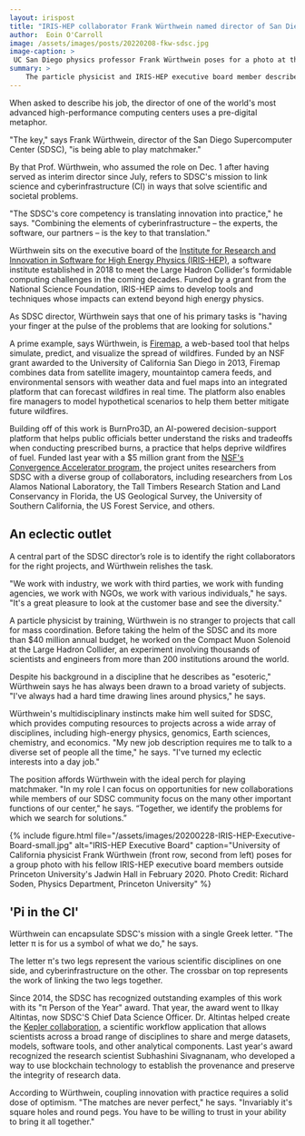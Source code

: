 ```yaml
---
layout: irispost
title: "IRIS-HEP collaborator Frank Würthwein named director of San Diego Supercomputer Center"
author:  Eoin O'Carroll
image: /assets/images/posts/20220208-fkw-sdsc.jpg
image-caption: >
 UC San Diego physics professor Frank Würthwein poses for a photo at the San Diego Supercomputer Center. Photo Credit: Owen Stanley, SDSC External Relations
summary: >
    The particle physicist and IRIS-HEP executive board member describes the center's mission as “translating innovation into practice”
---
```


When asked to describe his job, the director of one of the world's
most advanced high-performance computing centers uses a pre-digital
metaphor.
 
"The key," says Frank Würthwein, director of the San Diego Supercomputer
Center (SDSC), "is being able to play matchmaker."
 
By that Prof. Würthwein, who assumed the role on Dec. 1 after having
served as interim director since July, refers to SDSC's mission to
link science and cyberinfrastructure (CI) in ways that solve
scientific and societal problems.
 
"The SDSC's core competency is translating innovation into practice,"
he says. "Combining the elements of cyberinfrastructure – the
experts, the software, our partners – is the key to that translation."

Würthwein sits on the executive board of the [Institute for Research and Innovation in Software for High Energy Physics (IRIS-HEP)](https://iris-hep.org/), 
a software institute established
in 2018 to meet the Large Hadron Collider's formidable computing
challenges in the coming decades. Funded by a grant from the National
Science Foundation, IRIS-HEP aims to develop tools and techniques
whose impacts can extend beyond high energy physics.

As SDSC director, Würthwein says that one of his primary tasks is
"having your finger at the pulse of the problems that are looking
for solutions."

A prime example, says Würthwein, is [Firemap](https://firemap.sdsc.edu/),
a web-based tool that helps simulate, predict, and visualize the
spread of wildfires. Funded by an NSF  grant awarded to the University
of California San Diego in 2013, Firemap combines data from satellite
imagery, mountaintop camera feeds, and environmental sensors with
weather data and fuel maps into an integrated platform that can
forecast wildfires in real time. The platform also enables fire
managers to model hypothetical scenarios to help them better mitigate
future wildfires.

Building off of this work is BurnPro3D, an AI-powered decision-support
platform that helps public officials better understand the risks
and tradeoffs when conducting prescribed burns, a practice that
helps deprive wildfires of fuel. Funded last year with a $5 million
grant from the [NSF's Convergence Accelerator program](https://beta.nsf.gov/funding/initiatives/convergence-accelerator), the project
unites researchers from SDSC with a diverse group of collaborators,
including researchers from Los Alamos National Laboratory, the Tall
Timbers Research Station and Land Conservancy in Florida, the US
Geological Survey, the University of Southern California, the US
Forest Service, and others.

## An eclectic outlet

A central part of the SDSC director’s role is to identify the right
collaborators for the right projects, and Würthwein relishes the
task.
 
"We work with industry, we work with third parties, we work with
funding agencies, we work with NGOs, we work with various individuals,"
he says. "It's a great pleasure to look at the customer base and
see the diversity."
 
A particle physicist by training, Würthwein is no stranger to
projects that call for mass coordination. Before taking the helm
of the SDSC and its more than $40 million annual budget, he worked
on the Compact Muon Solenoid at the Large Hadron Collider, an
experiment involving thousands of scientists and engineers from
more than 200 institutions around the world.

Despite his background in a discipline that he describes as "esoteric,"
Würthwein says he has always been drawn to a broad variety of
subjects. "I've always had a hard time drawing lines around physics,"
he says.
 
Würthwein's multidisciplinary instincts make him well suited for
SDSC, which provides computing resources to projects across a wide
array of disciplines, including high-energy physics, genomics, Earth
sciences, chemistry, and economics.  "My new job description requires
me to talk to a diverse set of people all the time," he says. "I've
turned my eclectic interests into a day job."
 
The position affords Würthwein with the ideal perch for playing
matchmaker. "In my role I can focus on opportunities for new
collaborations while members of our SDSC community focus on the
many other important functions of our center," he says. “Together,
we identify the problems for which we search for solutions.”

{% include figure.html
    file="/assets/images/20200228-IRIS-HEP-Executive-Board-small.jpg"
    alt="IRIS-HEP Executive Board"
    caption="University of California physicist Frank Würthwein (front row, second from left) poses for a group photo with his fellow IRIS-HEP executive board members outside Princeton University's Jadwin Hall in February 2020. Photo Credit: Richard Soden, Physics Department, Princeton University"
%}

## 'Pi in the CI'

Würthwein can encapsulate SDSC's mission with a single Greek letter.
"The letter π is for us a symbol of what we do," he says.
 
The letter π's two legs represent the various scientific disciplines
on one side, and cyberinfrastructure on the other. The crossbar on
top represents the work of linking the two legs together.
 
Since 2014, the SDSC has recognized outstanding examples of this
work with its "π Person of the Year" award. That year, the award
went to Ilkay Altintas, now SDSC'S Chief Data Science Officer. Dr.
Altintas helped create the [Kepler collaboration](https://kepler-project.org/), a scientific
workflow application that allows scientists across a broad range
of disciplines to share and merge datasets, models, software tools,
and other analytical components. Last year's award recognized the
research scientist Subhashini Sivagnanam, who developed a way to
use blockchain technology to establish the provenance and preserve
the integrity of research data.

According to Würthwein, coupling innovation with practice requires
a solid dose of optimism. "The matches are never perfect," he says.
"Invariably it's square holes and round pegs. You have to be willing
to trust in your ability to bring it all together."


